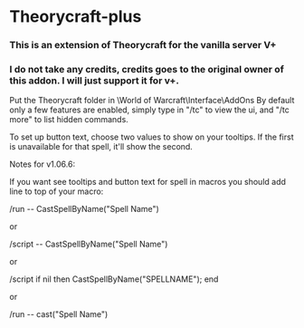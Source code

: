 # Theorycraft-plus

### This is an extension of Theorycraft for the vanilla server V+
### I do not take any credits, credits goes to the original owner of this addon. I will just support it for v+.

Put the Theorycraft folder in \World of Warcraft\Interface\AddOns By default only a few features are enabled, simply type in "/tc" to view the ui, and "/tc more" to list hidden commands.

To set up button text, choose two values to show on your tooltips. If the first is unavailable for that spell, it'll show the second.

Notes for v1.06.6:

If you want see tooltips and button text for spell in macros you should add line to top of your macro:

/run -- CastSpellByName("Spell Name")

or

/script -- CastSpellByName("Spell Name")

or

/script if nil then CastSpellByName("SPELLNAME"); end

or

/run -- cast("Spell Name")
